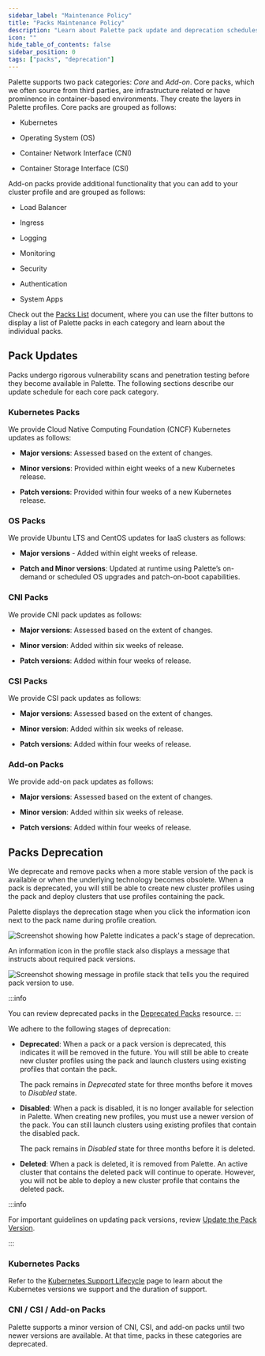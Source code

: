 ```yaml
---
sidebar_label: "Maintenance Policy"
title: "Packs Maintenance Policy"
description: "Learn about Palette pack update and deprecation schedules."
icon: ""
hide_table_of_contents: false
sidebar_position: 0
tags: ["packs", "deprecation"]
---
```


Palette supports two pack categories: _Core_ and _Add-on_. Core packs, which we often source from third parties, are
infrastructure related or have prominence in container-based environments. They create the layers in Palette profiles.
Core packs are grouped as follows:

- Kubernetes

- Operating System (OS)

- Container Network Interface (CNI)

- Container Storage Interface (CSI)

Add-on packs provide additional functionality that you can add to your cluster profile and are grouped as follows:

- Load Balancer

- Ingress

- Logging

- Monitoring

- Security

- Authentication

- System Apps

Check out the [Packs List](integrations.mdx) document, where you can use the filter buttons to display a list of Palette
packs in each category and learn about the individual packs.

## Pack Updates

Packs undergo rigorous vulnerability scans and penetration testing before they become available in Palette. The
following sections describe our update schedule for each core pack category.

### Kubernetes Packs

We provide Cloud Native Computing Foundation (CNCF) Kubernetes updates as follows:

- **Major versions**: Assessed based on the extent of changes.

- **Minor versions**: Provided within eight weeks of a new Kubernetes release.

- **Patch versions**: Provided within four weeks of a new Kubernetes release.

### OS Packs

We provide Ubuntu LTS and CentOS updates for IaaS clusters as follows:

- **Major versions** - Added within eight weeks of release.

- **Patch and Minor versions**: Updated at runtime using Palette’s on-demand or scheduled OS upgrades and patch-on-boot
  capabilities.

### CNI Packs

We provide CNI pack updates as follows:

- **Major versions**: Assessed based on the extent of changes.

- **Minor version**: Added within six weeks of release.

- **Patch versions**: Added within four weeks of release.

### CSI Packs

We provide CSI pack updates as follows:

- **Major versions**: Assessed based on the extent of changes.

- **Minor version**: Added within six weeks of release.

- **Patch versions**: Added within four weeks of release.

### Add-on Packs

We provide add-on pack updates as follows:

- **Major versions**: Assessed based on the extent of changes.

- **Minor version**: Added within six weeks of release.

- **Patch versions**: Added within four weeks of release.

## Packs Deprecation

We deprecate and remove packs when a more stable version of the pack is available or when the underlying technology
becomes obsolete. When a pack is deprecated, you will still be able to create new cluster profiles using the pack and
deploy clusters that use profiles containing the pack.

Palette displays the deprecation stage when you click the information icon next to the pack name during profile
creation.

![Screenshot showing how Palette indicates a pack's stage of deprecation.](/integrations_deprecation-stage.png)

An information icon in the profile stack also displays a message that instructs about required pack versions.

![Screenshot showing message in profile stack that tells you the required pack version to use.](/integrations_deprecation-profile-stack-msg.png)

:::info

You can review deprecated packs in the [Deprecated Packs](deprecated-packs.md) resource. :::

We adhere to the following stages of deprecation:

- **Deprecated**: When a pack or a pack version is deprecated, this indicates it will be removed in the future. You will
  still be able to create new cluster profiles using the pack and launch clusters using existing profiles that contain
  the pack.

  The pack remains in _Deprecated_ state for three months before it moves to _Disabled_ state.

- **Disabled**: When a pack is disabled, it is no longer available for selection in Palette. When creating new profiles,
  you must use a newer version of the pack. You can still launch clusters using existing profiles that contain the
  disabled pack.

  The pack remains in _Disabled_ state for three months before it is deleted.

- **Deleted**: When a pack is deleted, it is removed from Palette. An active cluster that contains the deleted pack will
  continue to operate. However, you will not be able to deploy a new cluster profile that contains the deleted pack.

:::info

For important guidelines on updating pack versions, review
[Update the Pack Version](../profiles/cluster-profiles/modify-cluster-profiles/update-cluster-profile.md#update-the-pack-version).

:::

### Kubernetes Packs

Refer to the [Kubernetes Support Lifecycle](kubernetes-support.md) page to learn about the Kubernetes versions we
support and the duration of support.

### CNI / CSI / Add-on Packs

Palette supports a minor version of CNI, CSI, and add-on packs until two newer versions are available. At that time,
packs in these categories are deprecated.
